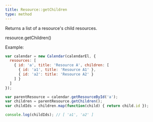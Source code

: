 ```yaml
---
title: Resource::getChildren
type: method
---
```


Returns a list of a resource's child resources.

<div class='spec' markdown='1'>
resource.getChildren()
</div>

Example:

```js
var calendar = new Calendar(calendarEl, {
  resources: [
    { id: 'a', title: 'Resource A', children: [
      { id: 'a1', title: 'Resource A1' },
      { id: 'a2': title: 'Resource A2' }
    ] }
  ]
});

var parentResource = calendar.getResourceById('a');
var children = parentResource.getChildren();
var childIds = children.map(function(child) { return child.id });

console.log(childIds); // [ 'a1', 'a2' ]
```

